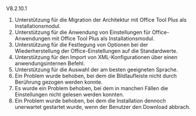 V8.2.10.1

1. Unterstützung für die Migration der Architektur mit Office Tool Plus als Installationsmodul.
2. Unterstützung für die Anwendung von Einstellungen für Office-Anwendungen mit Office Tool Plus als Installationsmodul.
3. Unterstützung für die Festlegung von Optionen bei der Wiederherstellung der Office-Einstellungen auf die Standardwerte.
4. Unterstützung für den Import von XML-Konfigurationen über einen anwendungsinternen Befehl.
5. Unterstützung für die Auswahl der am besten geeigneten Sprache.
6. Ein Problem wurde behoben, bei dem die Bildlaufleiste nicht durch Berührung gezogen werden konnte.
7. Es wurde ein Problem behoben, bei dem in manchen Fällen die Einstellungen nicht gelesen werden konnten.
8. Ein Problem wurde behoben, bei dem die Installation dennoch unerwartet gestartet wurde, wenn der Benutzer den Download abbrach.
